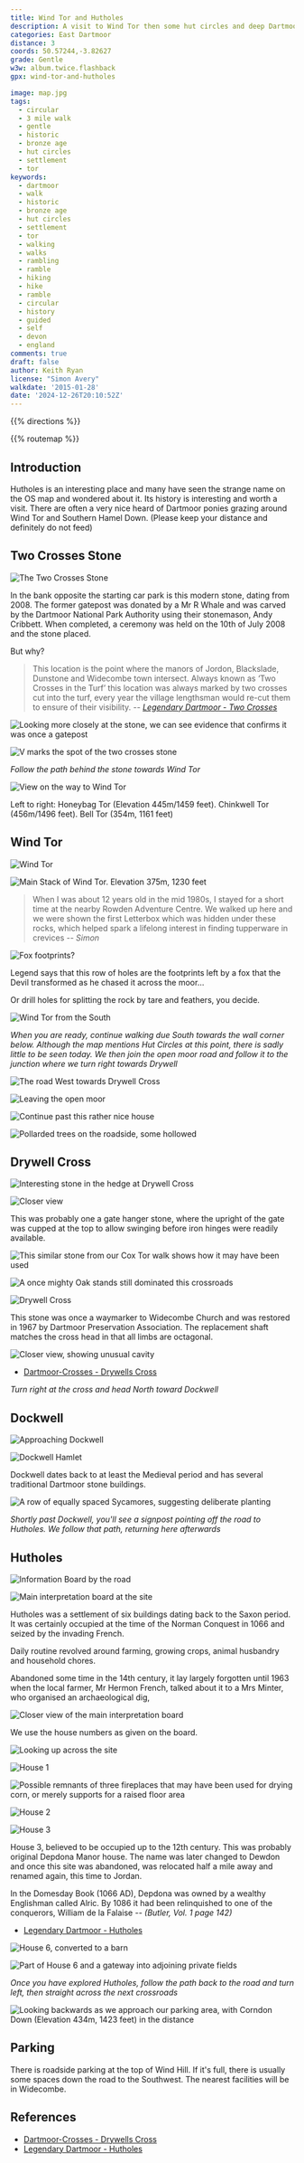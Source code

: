 ```yaml
---
title: Wind Tor and Hutholes
description: A visit to Wind Tor then some hut circles and deep Dartmoor Lanes before arriving at Hutholes - a partially restored Medieval settlement.
categories: East Dartmoor
distance: 3
coords: 50.57244,-3.82627
grade: Gentle
w3w: album.twice.flashback
gpx: wind-tor-and-hutholes

image: map.jpg
tags: 
  - circular 
  - 3 mile walk  
  - gentle
  - historic
  - bronze age
  - hut circles
  - settlement
  - tor
keywords: 
  - dartmoor
  - walk
  - historic
  - bronze age
  - hut circles
  - settlement
  - tor  
  - walking
  - walks
  - rambling
  - ramble
  - hiking
  - hike
  - ramble
  - circular
  - history
  - guided
  - self
  - devon
  - england
comments: true
draft: false
author: Keith Ryan
license: "Simon Avery"
walkdate: '2015-01-28'
date: '2024-12-26T20:10:52Z'
---
```


{{% directions %}}

{{% routemap %}}

## Introduction

Hutholes is an interesting place and many have seen the strange name on the OS map and wondered about it. Its history is interesting and worth a visit.  There are often a very nice heard of Dartmoor ponies grazing around Wind Tor and Southern Hamel Down. (Please keep your distance and definitely do not feed)

## Two Crosses Stone

![The Two Crosses Stone](1.jpg)

In the bank opposite the starting car park is this modern stone, dating from 2008. The former gatepost was donated by a Mr R Whale and was carved by the Dartmoor National Park Authority using their stonemason, Andy Cribbett. When completed, a ceremony was held on the 10th of July 2008 and the stone placed.

But why?

> This location is the point where the manors of Jordon, Blackslade, Dunstone and Widecombe town intersect. Always known as ‘Two Crosses in the Turf’ this location was always marked by two crosses cut into the turf, every year the village lengthsman would re-cut them to ensure of their visibility. <cite>-- [Legendary Dartmoor - Two Crosses](https://www.legendarydartmoor.co.uk/2016/03/31/two_crosses/)</cite>

![Looking more closely at the stone, we can see evidence that confirms it was once a gatepost](2.jpg)

![V marks the spot of the two crosses stone](3.jpg)

*Follow the path behind the stone towards Wind Tor*

![View on the way to Wind Tor](4.jpg)

Left to right: Honeybag Tor (Elevation 445m/1459 feet). Chinkwell Tor (456m/1496 feet). Bell Tor (354m, 1161 feet)

## Wind Tor

![Wind Tor](5.jpg)

![Main Stack of Wind Tor. Elevation 375m, 1230 feet](6.jpg)

> When I was about 12 years old in the mid 1980s, I stayed for a short time at the nearby Rowden Adventure Centre. We walked up here and we were shown the first Letterbox which was hidden under these rocks, which helped spark a lifelong interest in finding tupperware in crevices <cite>-- Simon</cite>

![Fox footprints?](7.jpg)

Legend says that this row of holes are the footprints left by a fox that the Devil transformed as he chased it across the moor...

Or drill holes for splitting the rock by tare and feathers, you decide.

![Wind Tor from the South](8.jpg)

*When you are ready, continue walking due South towards the wall corner below. Although the map mentions Hut Circles at this point, there is sadly little to be seen today. We then join the open moor road and follow it to the junction where we turn right towards Drywell*

![The road West towards Drywell Cross](9.jpg)

![Leaving the open moor](10.jpg)

![Continue past this rather nice house](11.jpg)

![Pollarded trees on the roadside, some hollowed](12.jpg)

## Drywell Cross

![Interesting stone in the hedge at Drywell Cross](13.jpg)

![Closer view](14.jpg)

This was probably one a gate hanger stone, where the upright of the gate was cupped at the top to allow swinging before iron hinges were readily available.

![This similar stone from our Cox Tor walk shows how it may have been used](15.jpg)

![A once mighty Oak stands still dominated this crossroads](16.jpg)

![Drywell Cross](17.jpg)

This stone was once a waymarker to Widecombe Church and was restored in 1967 by Dartmoor Preservation Association.  The replacement shaft matches the cross head in that all limbs are octagonal. 

![Closer view, showing unusual cavity](18.jpg)

* [Dartmoor-Crosses - Drywells Cross](http://www.dartmoor-crosses.org.uk/drywells.htm)

*Turn right at the cross and head North toward Dockwell*

## Dockwell

![Approaching Dockwell](19.jpg)

![Dockwell Hamlet](20.jpg)

Dockwell dates back to at least the Medieval period and has several traditional Dartmoor stone buildings.

![A row of equally spaced Sycamores, suggesting deliberate planting](21.jpg)

*Shortly past Dockwell, you'll see a signpost pointing off the road to Hutholes. We follow that path, returning here afterwards*

## Hutholes

![Information Board by the road](22.jpg)

![Main interpretation board at the site](23.jpg)

Hutholes was a settlement of six buildings dating back to the Saxon period. It was certainly occupied at the time of the Norman Conquest in 1066 and seized by the invading French.

Daily routine revolved around farming, growing crops, animal husbandry and household chores. 

Abandoned some time in the 14th century, it lay largely forgotten until 1963 when the local farmer, Mr Hermon French, talked about it to a Mrs Minter, who organised an archaeological dig, 

![Closer view of the main interpretation board](31.jpg)

We use the house numbers as given on the board.

![Looking up across the site](24.jpg)

![House 1](25.jpg)

![Possible remnants of three fireplaces that may have been used for drying corn, or merely supports for a raised floor area](26.jpg)

![House 2](29.jpg)

![House 3](28.jpg)

House 3, believed to be occupied up to the 12th century. This was probably original Depdona Manor house. The name was later changed to Dewdon and once this site was abandoned, was relocated half a mile away and renamed again, this time to Jordan. 

In the Domesday Book (1066 AD), Depdona was owned by a wealthy Englishman called Alric. By 1086 it had been relinquished to one of the conquerors, William de la Falaise <cite>-- (Butler, Vol. 1 page 142)</cite>

* [Legendary Dartmoor - Hutholes](https://www.legendarydartmoor.co.uk/2019/04/13/hutholes/)

![House 6, converted to a barn](27.jpg)

![Part of House 6 and a gateway into adjoining private fields](30.jpg)

*Once you have explored Hutholes, follow the path back to the road and turn left, then straight across the next crossroads*

![Looking backwards as we approach our parking area, with Corndon Down (Elevation 434m, 1423 feet) in the distance](32.jpg)

## Parking 

There is roadside parking at the top of Wind Hill. If it's full, there is usually some spaces down the road to the Southwest. The nearest facilities will be in Widecombe.

## References

* [Dartmoor-Crosses - Drywells Cross](http://www.dartmoor-crosses.org.uk/drywells.htm)
* [Legendary Dartmoor - Hutholes](https://www.legendarydartmoor.co.uk/2019/04/13/hutholes/)
